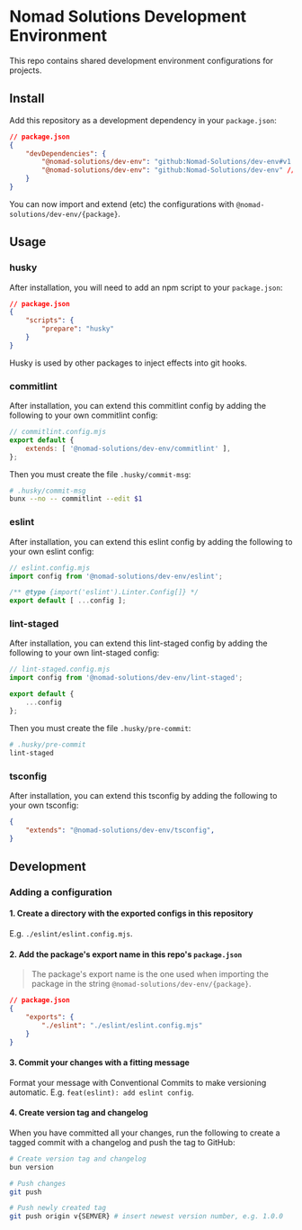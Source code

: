 # Nomad Solutions Development Environment
This repo contains shared development environment configurations for projects.

## Install
Add this repository as a development dependency in your `package.json`:

```json
// package.json
{
	"devDependencies": {
		"@nomad-solutions/dev-env": "github:Nomad-Solutions/dev-env#v1.0.0", // specific tag (recommended)
		"@nomad-solutions/dev-env": "github:Nomad-Solutions/dev-env" // latest commit
	}
}
```

You can now import and extend (etc) the configurations with `@nomad-solutions/dev-env/{package}`.

## Usage

### husky
After installation, you will need to add an npm script to your `package.json`:
```json
// package.json
{
	"scripts": {
		"prepare": "husky"
	}
}
```

Husky is used by other packages to inject effects into git hooks.

### commitlint
After installation, you can extend this commitlint config by adding the following to your own commitlint config:

```javascript
// commitlint.config.mjs
export default { 
	extends: [ '@nomad-solutions/dev-env/commitlint' ],
};
```

Then you must create the file `.husky/commit-msg`:
```bash
# .husky/commit-msg
bunx --no -- commitlint --edit $1
```

### eslint
After installation, you can extend this eslint config by adding the following to your own eslint config:

```javascript
// eslint.config.mjs
import config from '@nomad-solutions/dev-env/eslint';

/** @type {import('eslint').Linter.Config[]} */
export default [ ...config ];
```

### lint-staged
After installation, you can extend this lint-staged config by adding the following to your own lint-staged config:

```javascript
// lint-staged.config.mjs
import config from '@nomad-solutions/dev-env/lint-staged';

export default {
	...config
};
```

Then you must create the file `.husky/pre-commit`:
```bash
# .husky/pre-commit
lint-staged
```

### tsconfig
After installation, you can extend this tsconfig by adding the following to your own tsconfig:

```json
{
	"extends": "@nomad-solutions/dev-env/tsconfig",
}
```

## Development

### Adding a configuration

#### 1. Create a directory with the exported configs in this repository
E.g. `./eslint/eslint.config.mjs`.

#### 2. Add the package's export name in this repo's `package.json`
> The package's export name is the one used when importing the package in the string `@nomad-solutions/dev-env/{package}`.

```json
// package.json
{
	"exports": {
		"./eslint": "./eslint/eslint.config.mjs"
	}
}
```

#### 3. Commit your changes with a fitting message
Format your message with Conventional Commits to make versioning automatic. E.g. `feat(eslint): add eslint config`.

#### 4. Create version tag and changelog
When you have committed all your changes, run the following to create a tagged commit with a changelog and push the tag to GitHub:

```bash
# Create version tag and changelog
bun version

# Push changes
git push

# Push newly created tag
git push origin v{SEMVER} # insert newest version number, e.g. 1.0.0
```